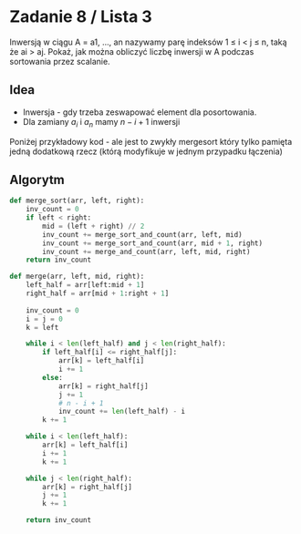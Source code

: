 # Zadanie 8 / Lista 3

Inwersją w ciągu A = a1, ..., an nazywamy parę indeksów 1 ≤ i < j ≤ n, taką że ai > aj.
Pokaż, jak można obliczyć liczbę inwersji w A podczas sortowania przez scalanie.

## Idea

- Inwersja - gdy trzeba zeswapować element dla posortowania.
- Dla zamiany $a_i$ i $a_n$ mamy $n-i+1$ inwersji

Poniżej przykładowy kod - ale jest to zwykły mergesort który tylko pamięta jedną dodatkową rzecz (którą modyfikuje w jednym przypadku łączenia)

## Algorytm


```py
def merge_sort(arr, left, right):
    inv_count = 0
    if left < right:
        mid = (left + right) // 2
        inv_count += merge_sort_and_count(arr, left, mid)
        inv_count += merge_sort_and_count(arr, mid + 1, right)
        inv_count += merge_and_count(arr, left, mid, right)
    return inv_count

def merge(arr, left, mid, right):
    left_half = arr[left:mid + 1]
    right_half = arr[mid + 1:right + 1]
    
    inv_count = 0
    i = j = 0
    k = left

    while i < len(left_half) and j < len(right_half):
        if left_half[i] <= right_half[j]:
            arr[k] = left_half[i]
            i += 1
        else:
            arr[k] = right_half[j]
            j += 1
            # n - i + 1
            inv_count += len(left_half) - i
        k += 1

    while i < len(left_half):
        arr[k] = left_half[i]
        i += 1
        k += 1

    while j < len(right_half):
        arr[k] = right_half[j]
        j += 1
        k += 1

    return inv_count
```